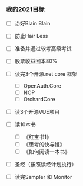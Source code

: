 ### 我的2021目标

- [ ] 治好Blain Blain
- [ ] 防止Hair Less
- [ ] 准备并通过软考高级考试
- [ ] 股票收益回本80%
- [ ] 读完3个开源.net core 框架
  - [ ] OpenAuth.Core
  - [ ] NOP
  - [ ] OrchardCore
- [ ] 读3个开源VUE项目
- [ ] 读10本书
  - [ ] 《红宝书1》
  - [ ] 《思考的快与慢》
  - [ ] 《如何阅读一本书》
- [ ] 圣经（按照读经计划执行）
- [ ] 读完Sampler 和 Monitor

